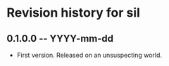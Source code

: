 # Revision history for sil

## 0.1.0.0 -- YYYY-mm-dd

* First version. Released on an unsuspecting world.
